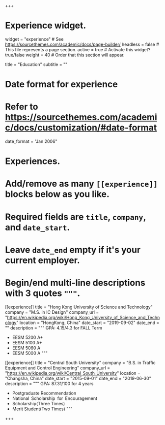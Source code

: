 +++
# Experience widget.
widget = "experience"  # See https://sourcethemes.com/academic/docs/page-builder/
headless = false  # This file represents a page section.
active = true  # Activate this widget? true/false
weight = 40  # Order that this section will appear.

title = "Education"
subtitle = ""

# Date format for experience
#   Refer to https://sourcethemes.com/academic/docs/customization/#date-format
date_format = "Jan 2006"

# Experiences.
#   Add/remove as many `[[experience]]` blocks below as you like.
#   Required fields are `title`, `company`, and `date_start`.
#   Leave `date_end` empty if it's your current employer.
#   Begin/end multi-line descriptions with 3 quotes `"""`.
[[experience]]
  title = "Hong Kong University of Science and Technology"
  company = "M.S. in IC Design"
  company_url = "https://en.wikipedia.org/wiki/Hong_Kong_University_of_Science_and_Technology"
  location = "HongKong, China"
  date_start = "2019-09-02"
  date_end = ""
  description = """
  GPA: 4.15/4.3 for FALL Term
  
  * EESM 5200 A+
  * EESM 5100 A+
  * EESM 5060 A
  * EESM 5000 A
  """

[[experience]]
  title = "Central South University"
  company = "B.S. in Traffic Equipment and Control Engineering"
  company_url = "https://en.wikipedia.org/wiki/Central_South_University"
  location = "Changsha, China"
  date_start = "2015-09-01"
  date_end = "2019-06-30"
  description = """
  GPA: 87.31/100 for 4 years
  
  * Postgraduate Recommendation
  * National Scholarship for Encouragement 
  * Scholarship(Three Times)
  * Merit Student(Two Times)
    """
 

+++
